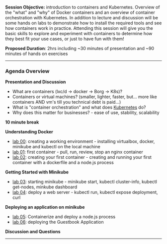 
**Session Objective:**  introduction to containers and Kubernetes. Overview of the "what" and "why" of Docker containers and an overview of container orchestration with Kubernetes. In addition to lecture and discussion will be some hands on labs to demonstrate how to install the required tools and see how containers work in practice. Attending this session will give you the basic skills to explore and experiment with containers to determine how they best fit your use cases, or just to have fun with them!

**Proposed Duration**: 2hrs including ~30 minutes of presentation and ~90 minutes of hands on exercises

---

### Agenda Overview

**Presentation and Discussion**

- What are containers (lxc/d -> docker -> Borg -> K8s)?
- Containers or virtual machines? (smaller, lighter, faster, but... more like containers AND vm's till you technical debt is paid...)
- What is "container orchestration" and what does [Kubernetes](https://kubernetes.io/) do?
- Why does this matter for businesses? -  ease of use, stability, scalability

**10 minute break**

**Understanding Docker**

- [lab 00](lab00/content.md): creating a working environment - installing virtualbox, docker, minikube and kubectl on the local machine
- [lab 01](lab01/content.md): first container - pull, run, review, stop an nginx container
- [lab 02](lab02/content.md): creating your first container - creating and running your first container with a dockerfile and a node.js process

**Getting Started with Minikube** 

- [lab 03](lab03/content.md): starting minikube - minikube start, kubectl cluster-info, kubectl get-nodes, minkube dashboard
- [lab 04](lab04/content.md): deploy a web server - kubectl run, kubectl expose deployment, curl

**Deploying an application on minikube**

- [lab 05](lab05/content.md): Containerize and deploy a node.js process
- [lab 06](lab06/content.md): deploying the Guestbook Application

**Discussion and Questions**

---
